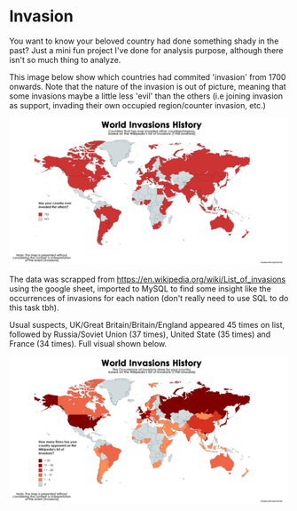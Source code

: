 # Invasion

You want to know your beloved country had done something shady in the past?
Just a mini fun project I've done for analysis purpose, although there isn't so much thing to analyze.

This image below show which countries had commited 'invasion' from 1700 onwards. Note that the nature of the invasion is out of picture, meaning that some invasions maybe a little less 'evil' than the others (i.e joining invasion as support, invading their own occupied region/counter invasion, etc.)

![](/invasion.png)

The data was scrapped from https://en.wikipedia.org/wiki/List_of_invasions using the google sheet, imported to MySQL to find some insight like the occurrences of invasions for each nation (don't really need to use SQL to do this task tbh).

Usual suspects, UK/Great Britain/Britain/England appeared 45 times on list, followed by Russia/Soviet Union (37 times), United State (35 times) and France (34 times). Full visual shown below.

![](/occurrence.png)
